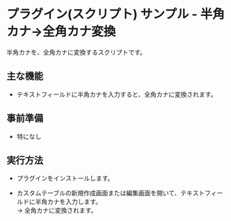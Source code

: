 # プラグイン(スクリプト) サンプル - 半角カナ→全角カナ変換
半角カナを、全角カナに変換するスクリプトです。

## 主な機能

- テキストフィールドに半角カナを入力すると、全角カナに変換されます。

## 事前準備

- 特になし

## 実行方法
- プラグインをインストールします。

- カスタムテーブルの新規作成画面または編集画面を開いて、テキストフィールドに半角カナを入力します。  
→ 全角カナに変換されます。


